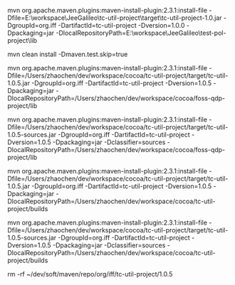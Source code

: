 mvn org.apache.maven.plugins:maven-install-plugin:2.3.1:install-file -Dfile=E:\workspace\JeeGalileo\tc-util-project\target\tc-util-project-1.0.jar -DgroupId=org.iff -DartifactId=tc-util-project -Dversion=1.0.0 -Dpackaging=jar -DlocalRepositoryPath=E:\workspace\JeeGalileo\test-pol-project\lib

mvn clean install -Dmaven.test.skip=true

mvn org.apache.maven.plugins:maven-install-plugin:2.3.1:install-file -Dfile=/Users/zhaochen/dev/workspace/cocoa/tc-util-project/target/tc-util-1.0.5.jar -DgroupId=org.iff -DartifactId=tc-util-project -Dversion=1.0.5 -Dpackaging=jar -DlocalRepositoryPath=/Users/zhaochen/dev/workspace/cocoa/foss-qdp-project/lib

mvn org.apache.maven.plugins:maven-install-plugin:2.3.1:install-file -Dfile=/Users/zhaochen/dev/workspace/cocoa/tc-util-project/target/tc-util-1.0.5-sources.jar -DgroupId=org.iff -DartifactId=tc-util-project -Dversion=1.0.5 -Dpackaging=jar -Dclassifier=sources -DlocalRepositoryPath=/Users/zhaochen/dev/workspace/cocoa/foss-qdp-project/lib


mvn org.apache.maven.plugins:maven-install-plugin:2.3.1:install-file -Dfile=/Users/zhaochen/dev/workspace/cocoa/tc-util-project/target/tc-util-1.0.5.jar -DgroupId=org.iff -DartifactId=tc-util-project -Dversion=1.0.5 -Dpackaging=jar -DlocalRepositoryPath=/Users/zhaochen/dev/workspace/cocoa/tc-util-project/builds

mvn org.apache.maven.plugins:maven-install-plugin:2.3.1:install-file -Dfile=/Users/zhaochen/dev/workspace/cocoa/tc-util-project/target/tc-util-1.0.5-sources.jar -DgroupId=org.iff -DartifactId=tc-util-project -Dversion=1.0.5 -Dpackaging=jar -Dclassifier=sources -DlocalRepositoryPath=/Users/zhaochen/dev/workspace/cocoa/tc-util-project/builds

rm -rf ~/dev/soft/maven/repo/org/iff/tc-util-project/1.0.5


